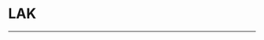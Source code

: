 # LAK
----------------------------------------------------------------------------------------------
